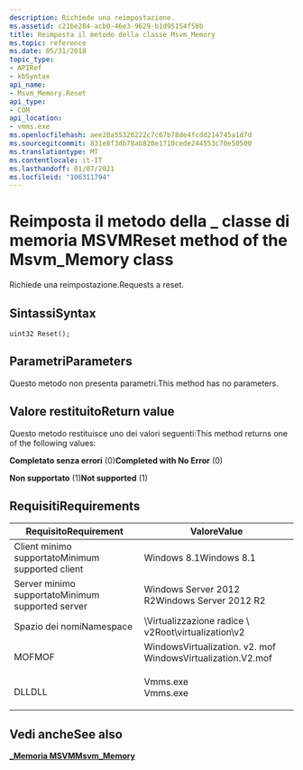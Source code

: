 ```yaml
---
description: Richiede una reimpostazione.
ms.assetid: c21be284-acb0-46e3-9629-b1d95154f58b
title: Reimposta il metodo della classe Msvm_Memory
ms.topic: reference
ms.date: 05/31/2018
topic_type:
- APIRef
- kbSyntax
api_name:
- Msvm_Memory.Reset
api_type:
- COM
api_location:
- vmms.exe
ms.openlocfilehash: aee28a55326222c7c67b78de4fcdd214745a1d7d
ms.sourcegitcommit: 831e8f3db78ab820e1710cede244553c70e50500
ms.translationtype: MT
ms.contentlocale: it-IT
ms.lasthandoff: 01/07/2021
ms.locfileid: "106311794"
---
```

# <a name="reset-method-of-the-msvm_memory-class"></a><span data-ttu-id="b8160-103">Reimposta il metodo della \_ classe di memoria MSVM</span><span class="sxs-lookup"><span data-stu-id="b8160-103">Reset method of the Msvm\_Memory class</span></span>

<span data-ttu-id="b8160-104">Richiede una reimpostazione.</span><span class="sxs-lookup"><span data-stu-id="b8160-104">Requests a reset.</span></span>

## <a name="syntax"></a><span data-ttu-id="b8160-105">Sintassi</span><span class="sxs-lookup"><span data-stu-id="b8160-105">Syntax</span></span>


```mof
uint32 Reset();
```



## <a name="parameters"></a><span data-ttu-id="b8160-106">Parametri</span><span class="sxs-lookup"><span data-stu-id="b8160-106">Parameters</span></span>

<span data-ttu-id="b8160-107">Questo metodo non presenta parametri.</span><span class="sxs-lookup"><span data-stu-id="b8160-107">This method has no parameters.</span></span>

## <a name="return-value"></a><span data-ttu-id="b8160-108">Valore restituito</span><span class="sxs-lookup"><span data-stu-id="b8160-108">Return value</span></span>

<span data-ttu-id="b8160-109">Questo metodo restituisce uno dei valori seguenti:</span><span class="sxs-lookup"><span data-stu-id="b8160-109">This method returns one of the following values:</span></span>

<dl> <dt>

<span data-ttu-id="b8160-110">**Completato senza errori** (0)</span><span class="sxs-lookup"><span data-stu-id="b8160-110">**Completed with No Error** (0)</span></span>
</dt> <dt>

<span data-ttu-id="b8160-111">**Non supportato** (1)</span><span class="sxs-lookup"><span data-stu-id="b8160-111">**Not supported** (1)</span></span>
</dt> </dl>

## <a name="requirements"></a><span data-ttu-id="b8160-112">Requisiti</span><span class="sxs-lookup"><span data-stu-id="b8160-112">Requirements</span></span>



| <span data-ttu-id="b8160-113">Requisito</span><span class="sxs-lookup"><span data-stu-id="b8160-113">Requirement</span></span> | <span data-ttu-id="b8160-114">Valore</span><span class="sxs-lookup"><span data-stu-id="b8160-114">Value</span></span> |
|-------------------------------------|---------------------------------------------------------------------------------------------------------|
| <span data-ttu-id="b8160-115">Client minimo supportato</span><span class="sxs-lookup"><span data-stu-id="b8160-115">Minimum supported client</span></span><br/> | <span data-ttu-id="b8160-116">Windows 8.1</span><span class="sxs-lookup"><span data-stu-id="b8160-116">Windows 8.1</span></span><br/>                                                                                  |
| <span data-ttu-id="b8160-117">Server minimo supportato</span><span class="sxs-lookup"><span data-stu-id="b8160-117">Minimum supported server</span></span><br/> | <span data-ttu-id="b8160-118">Windows Server 2012 R2</span><span class="sxs-lookup"><span data-stu-id="b8160-118">Windows Server 2012 R2</span></span><br/>                                                                       |
| <span data-ttu-id="b8160-119">Spazio dei nomi</span><span class="sxs-lookup"><span data-stu-id="b8160-119">Namespace</span></span><br/>                | <span data-ttu-id="b8160-120">\\Virtualizzazione radice \\ v2</span><span class="sxs-lookup"><span data-stu-id="b8160-120">Root\\virtualization\\v2</span></span><br/>                                                                     |
| <span data-ttu-id="b8160-121">MOF</span><span class="sxs-lookup"><span data-stu-id="b8160-121">MOF</span></span><br/>                      | <dl> <span data-ttu-id="b8160-122"><dt>WindowsVirtualization. v2. mof</dt></span><span class="sxs-lookup"><span data-stu-id="b8160-122"><dt>WindowsVirtualization.V2.mof</dt></span></span> </dl> |
| <span data-ttu-id="b8160-123">DLL</span><span class="sxs-lookup"><span data-stu-id="b8160-123">DLL</span></span><br/>                      | <dl> <span data-ttu-id="b8160-124"><dt>Vmms.exe</dt></span><span class="sxs-lookup"><span data-stu-id="b8160-124"><dt>Vmms.exe</dt></span></span> </dl>                     |



## <a name="see-also"></a><span data-ttu-id="b8160-125">Vedi anche</span><span class="sxs-lookup"><span data-stu-id="b8160-125">See also</span></span>

<dl> <dt>

[<span data-ttu-id="b8160-126">**\_Memoria MSVM**</span><span class="sxs-lookup"><span data-stu-id="b8160-126">**Msvm\_Memory**</span></span>](msvm-memory.md)
</dt> </dl>

 

 




